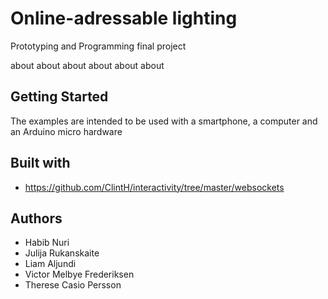 # Online-adressable lighting
Prototyping and Programming final project

about about about about about about

## Getting Started

The examples are intended to be used with a smartphone, a computer and an Arduino micro hardware

## Built with

* https://github.com/ClintH/interactivity/tree/master/websockets

## Authors
* Habib Nuri
* Julija Rukanskaite
* Liam Aljundi
* Victor Melbye Frederiksen
* Therese Casio Persson

